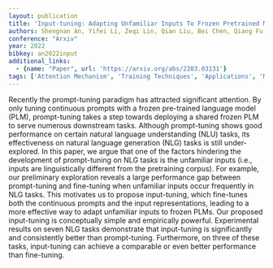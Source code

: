 ```yaml
---
layout: publication
title: 'Input-tuning: Adapting Unfamiliar Inputs To Frozen Pretrained Models'
authors: Shengnan An, Yifei Li, Zeqi Lin, Qian Liu, Bei Chen, Qiang Fu, Weizhu Chen, Nanning Zheng, Jian-guang Lou
conference: "Arxiv"
year: 2022
bibkey: an2022input
additional_links:
  - {name: "Paper", url: 'https://arxiv.org/abs/2203.03131'}
tags: ['Attention Mechanism', 'Training Techniques', 'Applications', 'Model Architecture', 'Fine-Tuning', 'Prompting', 'Pretraining Methods']
---
```

Recently the prompt-tuning paradigm has attracted significant attention. By
only tuning continuous prompts with a frozen pre-trained language model (PLM),
prompt-tuning takes a step towards deploying a shared frozen PLM to serve
numerous downstream tasks. Although prompt-tuning shows good performance on
certain natural language understanding (NLU) tasks, its effectiveness on
natural language generation (NLG) tasks is still under-explored. In this paper,
we argue that one of the factors hindering the development of prompt-tuning on
NLG tasks is the unfamiliar inputs (i.e., inputs are linguistically different
from the pretraining corpus). For example, our preliminary exploration reveals
a large performance gap between prompt-tuning and fine-tuning when unfamiliar
inputs occur frequently in NLG tasks. This motivates us to propose
input-tuning, which fine-tunes both the continuous prompts and the input
representations, leading to a more effective way to adapt unfamiliar inputs to
frozen PLMs. Our proposed input-tuning is conceptually simple and empirically
powerful. Experimental results on seven NLG tasks demonstrate that input-tuning
is significantly and consistently better than prompt-tuning. Furthermore, on
three of these tasks, input-tuning can achieve a comparable or even better
performance than fine-tuning.
